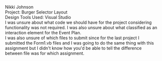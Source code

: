 Nikki Johnson
<br>Project: Burger Selector Layout
<br>Design Tools Used: Visual Studio
<br> I was unsure about what code we should have for the project considering functionality was not required. I was also unsure about what classified as an interaction element for the Event Plan. 
<br> I was also unsure of which files to submit since for the last project I submitted the Form1.vb files and I was going to do the same thing with this assignment but I didn't know how you'd be able to tell the difference between file was for which assignment.  
